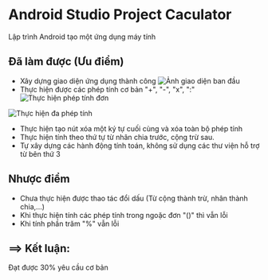# Android Studio Project Caculator

Lập trình Android tạo một ứng dụng máy tính

## Đã làm được (Ưu điểm)

- Xây dựng giao diện ứng dụng thành công
![Ảnh giao diện ban đầu](https://i.upanh.org/2023/08/17/Screenshot_20230817_163353964508a234750765.png)
- Thực hiện được các phép tính cơ bản "+", "-", "x", ":"
![Thực hiện phép tính đơn](https://i.upanh.org/2023/08/17/Screenshot_20230817_163426998d32443a0c14a2.png)

![Thực hiện đa phép tính](https://i.upanh.org/2023/08/17/Screenshot_20230817_1638484938b0200c6b49a5.png)

- Thực hiện tạo nút xóa một ký tự cuối cùng và xóa toàn bộ phép tính
- Thực hiện tính theo thứ tự từ nhân chia trước, cộng trừ sau.
- Tự xây dựng các hành động tính toán, không sử dụng các thư viện hỗ trợ từ bên thứ 3

## Nhược điểm
- Chưa thực hiện được thao tác đổi dấu (Từ cộng thành trừ, nhân thành chia,...)
- Khi thực hiện tính các phép tính trong ngoặc đơn "()" thì vẫn lỗi
- Khi tính phần trăm "%" vẫn lỗi

## ==> Kết luận:
Đạt được 30% yêu cầu cơ bản
